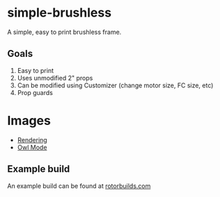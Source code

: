 # simple-brushless
A simple, easy to print brushless frame.

## Goals
1. Easy to print
2. Uses unmodified 2" props
3. Can be modified using Customizer (change motor size, FC size, etc)
4. Prop guards

# Images

* [Rendering](./scad.png)
* [Owl Mode](./owl-mode.jpg)

## Example build

An example build can be found at [rotorbuilds.com](https://rotorbuilds.com/build/3916)
